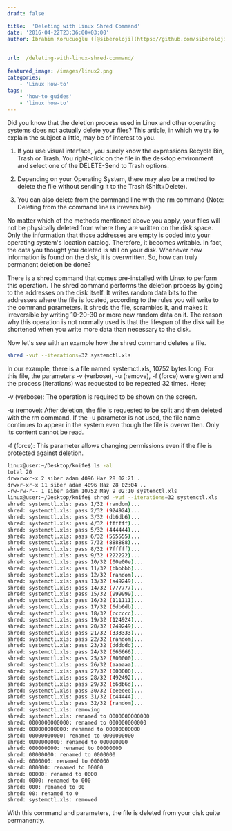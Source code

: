 ```yaml
---
draft: false

title:  'Deleting with Linux Shred Command'
date: '2016-04-22T23:36:00+03:00'
author: İbrahim Korucuoğlu ([@siberoloji](https://github.com/siberoloji))
 
 
url:  /deleting-with-linux-shred-command/
 
featured_image: /images/linux2.png
categories:
    - 'Linux How-to'
tags:
    - 'how-to guides'
    - 'linux how-to'
---
```

Did you know that the deletion process used in Linux and other operating systems does not actually delete your files? This article, in which we try to explain the subject a little, may be of interest to you.

1. If you use visual interface, you surely know the expressions Recycle Bin, Trash or Trash. You right-click on the file in the desktop environment and select one of the DELETE-Send to Trash options.

2. Depending on your Operating System, there may also be a method to delete the file without sending it to the Trash (Shift+Delete).

3. You can also delete from the command line with the rm command (Note: Deleting from the command line is irreversible)

No matter which of the methods mentioned above you apply, your files will not be physically deleted from where they are written on the disk space. Only the information that those addresses are empty is coded into your operating system's location catalog. Therefore, it becomes writable. In fact, the data you thought you deleted is still on your disk. Whenever new information is found on the disk, it is overwritten. So, how can truly permanent deletion be done?

There is a shred command that comes pre-installed with Linux to perform this operation. The shred command performs the deletion process by going to the addresses on the disk itself. It writes random data bits to the addresses where the file is located, according to the rules you will write to the command parameters. It shreds the file, scrambles it, and makes it irreversible by writing 10-20-30 or more new random data on it. The reason why this operation is not normally used is that the lifespan of the disk will be shortened when you write more data than necessary to the disk.

Now let's see with an example how the shred command deletes a file.
```bash
shred -vuf --iterations=32 systemctl.xls
```

In our example, there is a file named systemctl.xls, 10752 bytes long. For this file, the parameters -v (verbose), -u (remove), -f (force) were given and the process (iterations) was requested to be repeated 32 times. Here;

-v (verbose): The operation is required to be shown on the screen.

-u (remove): After deletion, the file is requested to be split and then deleted with the rm command. If the -u parameter is not used, the file name continues to appear in the system even though the file is overwritten. Only its content cannot be read.

-f (force): This parameter allows changing permissions even if the file is protected against deletion.
```bash
linux@user:~/Desktop/knife$ ls -al
total 20
drwxrwxr-x 2 siber adam 4096 Haz 28 02:21 .
drwxr-xr-x 11 siber adam 4096 Haz 28 02:04 ..
-rw-rw-r-- 1 siber adam 10752 May 9 02:10 systemctl.xls
linux@user:~/Desktop/knife$ shred -vuf --iterations=32 systemctl.xls
shred: systemctl.xls: pass 1/32 (random)...
shred: systemctl.xls: pass 2/32 (924924)...
shred: systemctl.xls: pass 3/32 (db6db6)...
shred: systemctl.xls: pass 4/32 (ffffff)...
shred: systemctl.xls: pass 5/32 (444444)...
shred: systemctl.xls: pass 6/32 (555555)...
shred: systemctl.xls: pass 7/32 (888888)...
shred: systemctl.xls: pass 8/32 (7fffff)...
shred: systemctl.xls: pass 9/32 (222222)...
shred: systemctl.xls: pass 10/32 (00e00e)...
shred: systemctl.xls: pass 11/32 (bbbbbb)...
shred: systemctl.xls: pass 12/32 (random)...
shred: systemctl.xls: pass 13/32 (a49249)...
shred: systemctl.xls: pass 14/32 (777777)...
shred: systemctl.xls: pass 15/32 (999999)...
shred: systemctl.xls: pass 16/32 (111111)...
shred: systemctl.xls: pass 17/32 (6db6db)...
shred: systemctl.xls: pass 18/32 (cccccc)...
shred: systemctl.xls: pass 19/32 (124924)...
shred: systemctl.xls: pass 20/32 (249249)...
shred: systemctl.xls: pass 21/32 (333333)...
shred: systemctl.xls: pass 22/32 (random)...
shred: systemctl.xls: pass 23/32 (dddddd)...
shred: systemctl.xls: pass 24/32 (666666)...
shred: systemctl.xls: pass 25/32 (800000)...
shred: systemctl.xls: pass 26/32 (aaaaaa)...
shred: systemctl.xls: pass 27/32 (000000)...
shred: systemctl.xls: pass 28/32 (492492)...
shred: systemctl.xls: pass 29/32 (b6db6d)...
shred: systemctl.xls: pass 30/32 (eeeeee)...
shred: systemctl.xls: pass 31/32 (c44444)...
shred: systemctl.xls: pass 32/32 (random)...
shred: systemctl.xls: removing
shred: systemctl.xls: renamed to 0000000000000
shred: 0000000000000: renamed to 000000000000
shred: 000000000000: renamed to 00000000000
shred: 00000000000: renamed to 0000000000
shred: 0000000000: renamed to 000000000
shred: 000000000: renamed to 00000000
shred: 00000000: renamed to 0000000
shred: 0000000: renamed to 000000
shred: 000000: renamed to 00000
shred: 00000: renamed to 0000
shred: 0000: renamed to 000
shred: 000: renamed to 00
shred: 00: renamed to 0
shred: systemctl.xls: removed
```

With this command and parameters, the file is deleted from your disk quite permanently.

